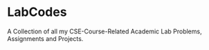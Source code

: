 # LabCodes
A Collection of all my CSE-Course-Related Academic Lab Problems, Assignments and Projects.
